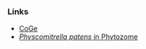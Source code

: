 ### Links

-   [CoGe](https://genomevolution.org/coge/GenomeInfo.pl?gid=33928)
-   [*Physcomitrella patens* in
    Phytozome](https://phytozome.jgi.doe.gov/pz/portal.html#!info?alias=Org_Ppatens)
